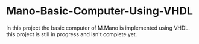 # Mano-Basic-Computer-Using-VHDL
In this project the basic computer of M.Mano is implemented using VHDL.
this project is still in progress and isn't complete yet.
